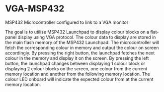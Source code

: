 # VGA-MSP432
MSP432 Microcontroller configured to link to a VGA monitor

The goal is to utilise MSP432 Launchpad to display colour blocks on a flat-panel display using VGA protocol. The colour data to display are stored in the main flash memory of the MSP432 Launchpad. The microcontroller will fetch the corresponding colour in memory and output the colour on screen accordingly. By pressing the right button, the launchpad fetches the next colour in the memory and display it on the screen. By pressing the left button, the launchpad changes between displaying 1 colour block or displaying 2 colour blocks on the screen, one colour from the current memory location and another from the following memory location. The colour LED onboard will indicate the expected colour from at the current memory location.
